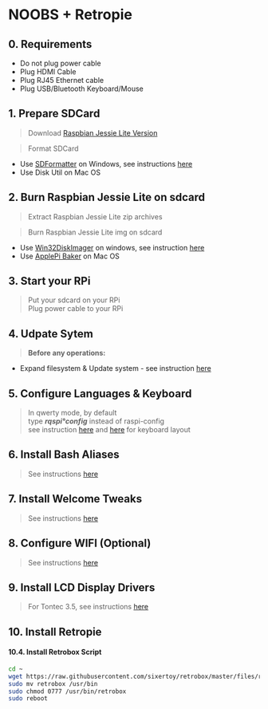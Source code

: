 # NOOBS + Retropie

## 0. Requirements

- Do not plug power cable
- Plug HDMI Cable
- Plug RJ45 Ethernet cable
- Plug USB/Bluetooth Keyboard/Mouse

## 1. Prepare SDCard

> Download [Raspbian Jessie Lite Version](https://www.raspberrypi.org/downloads/raspbian/)

> Format SDCard
  - Use [SDFormatter](https://www.sdcard.org/downloads/formatter_4/eula_windows/index.html) on Windows, see instructions [here](./softwares/sdformatter.md)
  - Use Disk Util on Mac OS

## 2. Burn Raspbian Jessie Lite on sdcard

> Extract Raspbian Jessie Lite zip archives<br>

> Burn Raspbian Jessie Lite img on sdcard
  - Use [Win32DiskImager](http://sourceforge.net/projects/win32diskimager/) on windows, see instruction [here](./softwares/win32diskimager.md)
  - Use [ApplePi Baker](http://www.tweaking4all.com/hardware/raspberry-pi/macosx-apple-pi-baker/) on Mac OS

## 3. Start your RPi

> Put your sdcard on your RPi<br>
> Plug power cable to your RPi<br>

## 4. Udpate Sytem

> **Before any operations:**<br>
- Expand filesystem & Update system - see instruction [here](./tips/update_system.md)

## 5. Configure Languages & Keyboard

> In qwerty mode, by default<br>
> type ***rqspi°config*** instead of raspi-config<br>
> see instruction [here](./tips/locales.md) and [here](./tips/locales.md#32-via-config-files) for keyboard layout

## 6. Install Bash Aliases

> See instructions [here](./tips/aliases.md)

## 7. Install Welcome Tweaks

> See instructions [here](./tips/welcome_tweaks.md)

## 8. Configure WIFI (Optional)

> See instructions [here](./tips/wifi.md#Setup)

## 9. Install LCD Display Drivers

> For Tontec 3.5, see instructions [here](./displays/tontec35.md)

## 10. Install Retropie

#### 10.4. Install Retrobox Script

```bash
cd ~
wget https://raw.githubusercontent.com/sixertoy/retrobox/master/files/retrobox
sudo mv retrobox /usr/bin
sudo chmod 0777 /usr/bin/retrobox
sudo reboot
```
